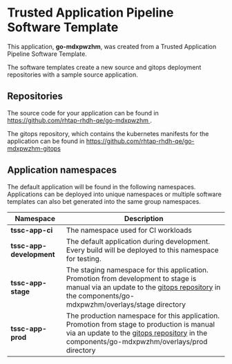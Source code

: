 # Trusted Application Pipeline Software Template

This application, **go-mdxpwzhm**, was created from a Trusted Application Pipeline Software Template.

The software templates create a new source and gitops deployment repositories with a sample source application. 

## Repositories

The source code for your application can be found in [https://github.com/rhtap-rhdh-qe/go-mdxpwzhm ](https://github.com/rhtap-rhdh-qe/go-mdxpwzhm ).
 
The gitops repository, which contains the kubernetes manifests for the application can be found in 
[https://github.com/rhtap-rhdh-qe/go-mdxpwzhm-gitops ](https://github.com/rhtap-rhdh-qe/go-mdxpwzhm-gitops ) 

## Application namespaces 

The default application will be found in the following namespaces. Applications can be deployed into unique namespaces or multiple software templates can also bet generated into the same group namespaces.  

|  Namespace   |  Description   |  
| -------- | -------- |
| **tssc-app-ci** | The namespace used for CI workloads |
| **tssc-app-development** | The default application during development. Every build will be deployed to this namespace for testing. |
| **tssc-app-stage** | The staging namespace for this application. Promotion from development to stage is manual via an update to the [gitops repository](https://github.com/rhtap-rhdh-qe/go-mdxpwzhm-gitops ) in the components/go-mdxpwzhm/overlays/stage directory |
| **tssc-app-prod** | The production namespace for this application. Promotion from stage to production is manual via an update to the [gitops repository](https://github.com/rhtap-rhdh-qe/go-mdxpwzhm-gitops ) in the components/go-mdxpwzhm/overlays/prod directory |